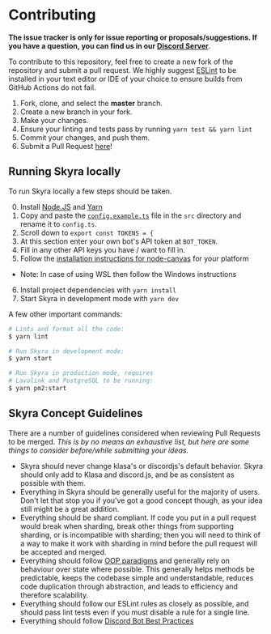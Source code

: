 # Contributing

**The issue tracker is only for issue reporting or proposals/suggestions. If you have a question, you can find us in our [Discord Server]**.

To contribute to this repository, feel free to create a new fork of the repository and
submit a pull request. We highly suggest [ESLint] to be installed
in your text editor or IDE of your choice to ensure builds from GitHub Actions do not fail.

1. Fork, clone, and select the **master** branch.
2. Create a new branch in your fork.
3. Make your changes.
4. Ensure your linting and tests pass by running `yarn test && yarn lint`
5. Commit your changes, and push them.
6. Submit a Pull Request [here]!

## Running Skyra locally

To run Skyra locally a few steps should be taken.

0. Install [Node.JS] and [Yarn]
1. Copy and paste the [`config.example.ts`] file in the `src` directory and rename it to `config.ts`.
2. Scroll down to `export const TOKENS = {`
3. At this section enter your own bot's API token at `BOT_TOKEN`.
4. Fill in any other API keys you have / want to fill in.
5. Follow the [installation instructions for node-canvas] for your platform
  - Note: In case of using WSL then follow the Windows instructions
6. Install project dependencies with `yarn install`
7. Start Skyra in development mode with `yarn dev`

A few other important commands:

```bash
# Lints and format all the code:
$ yarn lint

# Run Skyra in development mode:
$ yarn start

# Run Skyra in production mode, requires
# Lavalink and PostgreSQL to be running:
$ yarn pm2:start
```

## Skyra Concept Guidelines

There are a number of guidelines considered when reviewing Pull Requests to be merged. _This is by no means an exhaustive list, but here are some things to consider before/while submitting your ideas._

- Skyra should never change klasa's or discordjs's default behavior. Skyra should only add to Klasa and discord.js, and be as consistent as possible with them.
- Everything in Skyra should be generally useful for the majority of users. Don't let that stop you if you've got a good concept though, as your idea still might be a great addition.
- Everything should be shard compliant. If code you put in a pull request would break when sharding, break other things from supporting sharding, or is incompatible with sharding; then you will need to think of a way to make it work with sharding in mind before the pull request will be accepted and merged.
- Everything should follow [OOP paradigms] and generally rely on behaviour over state where possible. This generally helps methods be predictable, keeps the codebase simple and understandable, reduces code duplication through abstraction, and leads to efficiency and therefore scalability.
- Everything should follow our ESLint rules as closely as possible, and should pass lint tests even if you must disable a rule for a single line.
- Everything should follow [Discord Bot Best Practices]

<!-- Link Dump -->

[Discord Server]: https://join.skyra.pw
[here]: https://github.com/skyra-project/skyra/pulls
[ESLint]: https://eslint.org/
[Node.JS]: https://nodejs.org/en/download/
[Yarn]: https://classic.yarnpkg.com/en/docs/install
[installation instructions for node-canvas]: https://github.com/Automattic/node-canvas/blob/master/Readme.md#installation
[OOP paradigms]: https://en.wikipedia.org/wiki/Object-oriented_programming
[Discord Bot Best Practices]: https://github.com/meew0/discord-bot-best-practices
[`config.example.ts`]: /src/config.example.ts
